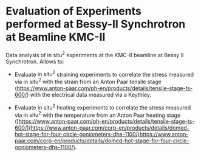 # Evaluation of Experiments performed at Bessy-II Synchrotron at Beamline KMC-II 
Data analysis of $\text{in situ}^2$ experiments at the KMC-II beamline at Bessy II Synchrotron.
Allows to:

* Evaluate $\text{in situ}^2$ straining experiments to correlate the stress measured via $\text{in situ}^2$ with the strain from an Anton Paar tensile stage (https://www.anton-paar.com/ph-en/products/details/tensile-stage-ts-600/) with the electrical data measured via a Keythley.

* Evaluate $\text{in situ}^2$ heating experiments to correlate the stress measured via $\text{in situ}^2$ with the temperature from an Anton Paar heating stage ([https://www.anton-paar.com/ph-en/products/details/tensile-stage-ts-600/](https://www.anton-paar.com/corp-en/products/details/domed-hot-stage-for-four-circle-goniometers-dhs-1100/)https://www.anton-paar.com/corp-en/products/details/domed-hot-stage-for-four-circle-goniometers-dhs-1100/).
